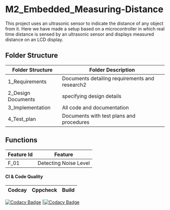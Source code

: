 # M2_Embedded_Measuring-Distance 
This project uses an ultrasonic sensor to indicate the distance of any object from it. Here we have made a setup based on a microcontroller in which real time distance
is sensed by an ultrasonic sensor and displays measured distance on an LCD display.



## Folder Structure
|Folder Structure|Folder	Description|
|----------------|-------------------|
| 1_Requirements	|Documents detailing requirements and research2|
| 2_Design	Documents |specifying design details|
| 3_Implementation|	All code and documentation|
| 4_Test_plan|	Documents with test plans and procedures|

## Functions
|Feature Id|	Feature|
|---------|----------|
|F_01|	Detecting Noise Level|


#### CI & Code Quality

|Codcay|Cppcheck|Build|
|:--:|:--:|:--:|
[![Codacy Badge](https://api.codacy.com/project/badge/Grade/3dfa636851f9408ead12e90e49e6aa2d)](https://app.codacy.com/gh/rasika8999/M2_Embedded_Measuring-Distance?utm_source=github.com&utm_medium=referral&utm_content=rasika8999/M2_Embedded_Measuring-Distance&utm_campaign=Badge_Grade_Settings)
|[![Codacy Badge](https://app.codacy.com/project/badge/Grade/91a7c1f58a0a48f78098f343f553a444)](https://www.codacy.com/gh/rasika8999/M2_Embedded_Measuring-Distance/dashboard?utm_source=github.com&amp;utm_medium=referral&amp;utm_content=rasika8999/M2_Embedded_Measuring-Distance&amp;utm_campaign=Badge_Grade)

